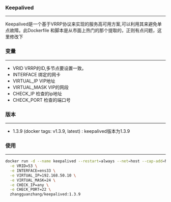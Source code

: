 ### Keepalived
---
Keepalived是一个基于VRRP协议来实现的服务高可用方案,可以利用其来避免单点故障。此Dockerfile 和脚本是从市面上热门的那个提取的，正则有点问题，这里修改下

### 变量
---
- VRID          VRRP的ID,多节点要设置一致。
- INTERFACE     绑定的网卡
- VIRTUAL_IP    VIP地址
- VIRTUAL_MASK  VIP的网段
- CHECK_IP      检查的ip地址
- CHECK_PORT    检查的端口号

### 版本
---
- 1.3.9 (docker tags: v1.3.9, latest) : keepalived版本为1.3.9

### 使用
---
```bash
docker run -d --name keepalived --restart=always --net=host --cap-add=NET_ADMIN \
  -e VRID=53 \
  -e INTERFACE=ens33 \
  -e VIRTUAL_IP=192.168.50.10 \
  -e VIRTUAL_MASK=24 \
  -e CHECK_IP=any \
  -e CHECK_PORT=22 \
  zhangguanzhang/keepalived:1.3.9
```
